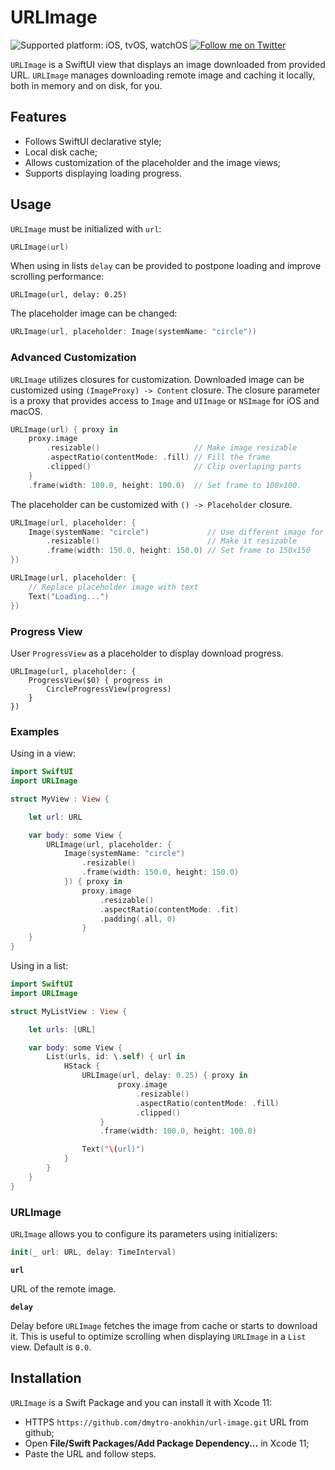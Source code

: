 # URLImage

![Supported platform: iOS, tvOS, watchOS](https://img.shields.io/badge/platform-iOS%2C%20tvOS%2C%20watchOS-lightgrey)
[![Follow me on Twitter](https://img.shields.io/twitter/follow/dmytroanokhin?style=social)](https://twitter.com/intent/follow?screen_name=dmytroanokhin)

`URLImage` is a SwiftUI view that displays an image downloaded from provided URL. `URLImage` manages downloading remote image and caching it locally, both in memory and on disk, for you.

## Features
- Follows SwiftUI declarative style;
- Local disk cache;
- Allows customization of the placeholder and the image views;
- Supports displaying loading progress.

## Usage

`URLImage` must be initialized with `url`:
 
 ```swift
URLImage(url)
``` 

When using in lists `delay` can be provided to postpone loading and improve scrolling performance:

```
URLImage(url, delay: 0.25)
```

The placeholder image can be changed:

```swift
URLImage(url, placeholder: Image(systemName: "circle"))
```

### Advanced Customization

`URLImage` utilizes closures for customization. Downloaded image can be customized using `(ImageProxy) -> Content` closure. The closure parameter is a proxy that provides access to `Image` and `UIImage` or `NSImage` for iOS and macOS.

```swift
URLImage(url) { proxy in
    proxy.image
        .resizable()                     // Make image resizable
        .aspectRatio(contentMode: .fill) // Fill the frame
        .clipped()                       // Clip overlaping parts
    }
    .frame(width: 100.0, height: 100.0)  // Set frame to 100x100.
```

The placeholder can be customized with `() -> Placeholder` closure.

```swift
URLImage(url, placeholder: {
    Image(systemName: "circle")             // Use different image for the placeholder
        .resizable()                        // Make it resizable
        .frame(width: 150.0, height: 150.0) // Set frame to 150x150
})
```

```swift
URLImage(url, placeholder: {
    // Replace placeholder image with text
    Text("Loading...")
})
```

### Progress View

User `ProgressView` as a placeholder to display download progress.

```
URLImage(url, placeholder: {
    ProgressView($0) { progress in
        CircleProgressView(progress)
    }
})
```

### Examples

Using in a view:

```swift
import SwiftUI
import URLImage

struct MyView : View {

    let url: URL

    var body: some View {
        URLImage(url, placeholder: {
            Image(systemName: "circle")
                .resizable()
                .frame(width: 150.0, height: 150.0)
            }) { proxy in
                proxy.image
                    .resizable()
                    .aspectRatio(contentMode: .fit)
                    .padding(.all, 0)
                }
    }
}
```

Using in a list:

```swift
import SwiftUI
import URLImage

struct MyListView : View {

    let urls: [URL]

    var body: some View {
        List(urls, id: \.self) { url in
            HStack {
                URLImage(url, delay: 0.25) { proxy in
                        proxy.image
                            .resizable()
                            .aspectRatio(contentMode: .fill)
                            .clipped()
                    }
                    .frame(width: 100.0, height: 100.0)

                Text("\(url)")
            }
        }
    }
}
```

### URLImage ###

`URLImage` allows you to configure its parameters using initializers:

```swift
init(_ url: URL, delay: TimeInterval)
```

**`url`**

URL of the remote image.

**`delay`**

Delay before `URLImage` fetches the image from cache or starts to download it. This is useful to optimize scrolling when displaying  `URLImage` in a `List` view.  Default is `0.0`.

## Installation

`URLImage` is a Swift Package and you can install it with Xcode 11:
- HTTPS `https://github.com/dmytro-anokhin/url-image.git` URL from github;
- Open **File/Swift Packages/Add Package Dependency...** in Xcode 11;
- Paste the URL and follow steps.
